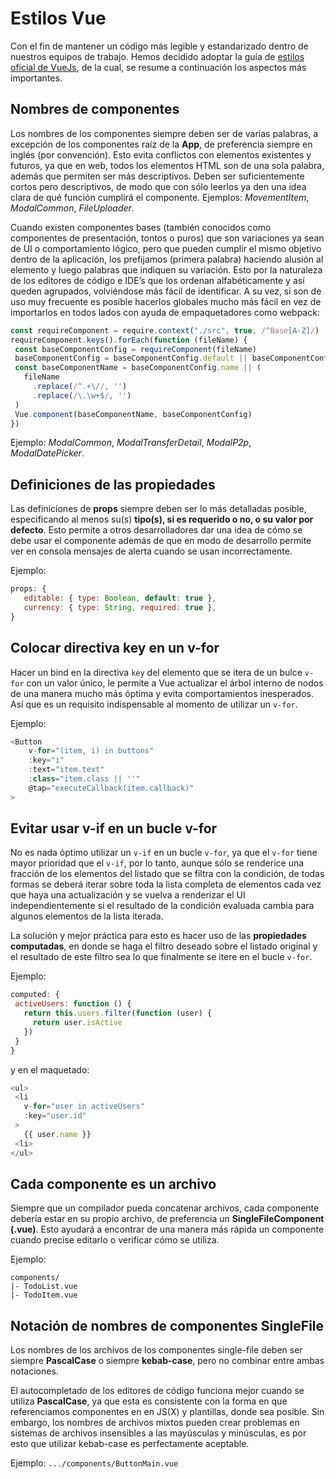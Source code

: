 # Estilos Vue

Con el fin de mantener un código más legible y estandarizado dentro de nuestros equipos de trabajo. Hemos decidido adoptar la guía de [estilos oficial de VueJs](https://vuejs.org/v2/style-guide/), de la cual, se resume a continuación los aspectos más importantes.

## Nombres de componentes

Los nombres de los componentes siempre deben ser de varias palabras, a excepción de los componentes raíz de la **App**, de preferencia siempre en inglés (por convención).
Esto evita conflictos con elementos existentes y futuros, ya que en web, todos los elementos HTML son de una sola palabra, además que permiten ser más descriptivos.
Deben ser suficientemente cortos pero descriptivos, de modo que con sólo leerlos ya den una idea clara de qué función cumplirá el componente.
Ejemplos: _MovementItem_, _ModalCommon_, _FileUploader_.

Cuando existen componentes bases (también conocidos como componentes de presentación, tontos o puros) que son variaciones ya sean de UI o comportamiento lógico, pero que pueden cumplir el mismo objetivo dentro de la aplicación, los prefijamos (primera palabra) haciendo alusión al elemento y luego palabras que indiquen su variación. Esto por la naturaleza de los editores de código e IDE’s que los ordenan alfabéticamente y así queden agrupados, volviéndose más fácil de identificar. A su vez, si son de uso muy frecuente es posible hacerlos globales mucho más fácil en vez de importarlos en todos lados con ayuda de empaquetadores como webpack:

```js
const requireComponent = require.context("./src", true, /^Base[A-Z]/)
requireComponent.keys().forEach(function (fileName) {
 const baseComponentConfig = requireComponent(fileName)
 baseComponentConfig = baseComponentConfig.default || baseComponentConfig
 const baseComponentName = baseComponentConfig.name || (
   fileName
     .replace(/^.+\//, '')
     .replace(/\.\w+$/, '')
 )
 Vue.component(baseComponentName, baseComponentConfig)
})
```

Ejemplo: _ModalCommon_, _ModalTransferDetail_, _ModalP2p_, _ModalDatePicker_.

## Definiciones de las propiedades

Las definiciones de **props** siempre deben ser lo más detalladas posible, especificando al menos su(s) **tipo(s), si es requerido o no, o su valor por defecto**.
Esto permite a otros desarrolladores dar una idea de cómo se debe usar el componente además de que en modo de desarrollo permite ver en consola mensajes de alerta cuando se usan incorrectamente.

Ejemplo:

```js
props: {
   editable: { type: Boolean, default: true },
   currency: { type: String, required: true },
}
```

## Colocar directiva key en un v-for

Hacer un bind en la directiva ```key``` del elemento que se itera de un bulce ```v-for``` con un valor único, le permite a Vue actualizar el árbol interno de nodos de una manera mucho más óptima y evita comportamientos inesperados. Así que es un requisito indispensable al momento de utilizar un ```v-for```.

Ejemplo:

```js
<Button
    v-for="(item, i) in buttons"
    :key="i"
    :text="item.text"
    :class="item.class || ''"
    @tap="executeCallback(item.callback)"
>
```

## Evitar usar v-if en un bucle v-for
No es nada óptimo utilizar un ```v-if``` en un bucle ```v-for```, ya que el ```v-for``` tiene mayor prioridad que el ```v-if```, por lo tanto, aunque sólo se renderice una fracción de los elementos del listado que se filtra con la condición, de todas formas se deberá iterar sobre toda la lista completa de elementos cada vez que haya una actualización y se vuelva a renderizar el UI independientemente si el resultado de la condición evaluada cambia para algunos elementos de la lista iterada.

La solución y mejor práctica para esto es hacer uso de las **propiedades computadas**, en donde se haga el filtro deseado sobre el listado original y el resultado de este filtro sea lo que finalmente se itere en el bucle ```v-for```.

Ejemplo:

```js
computed: {
 activeUsers: function () {
   return this.users.filter(function (user) {
     return user.isActive
   })
 }
}
```

y en el maquetado:

```js
<ul> 
 <li
   v-for="user in activeUsers"
   :key="user.id"
 >
   {{ user.name }}
 <li>
</ul>
```

## Cada componente es un archivo

Siempre que un compilador pueda concatenar archivos, cada componente debería estar en su propio archivo, de preferencia un **SingleFileComponent (.vue)**. Esto ayudará a encontrar de una manera más rápida un componente cuando precise editarlo o verificar cómo se utiliza.

Ejemplo:

```
components/
|- TodoList.vue
|- TodoItem.vue
```

## Notación de nombres de componentes SingleFile

Los nombres de los archivos de los componentes single-file deben ser siempre **PascalCase** o siempre **kebab-case**, pero no combinar entre ambas notaciones.

El autocompletado de los editores de código funciona mejor cuando se utiliza **PascalCase**, ya que esta es consistente con la forma en que referenciamos componentes en en JS(X) y plantillas, donde sea posible. Sin embargo, los nombres de archivos mixtos pueden crear problemas en sistemas de archivos insensibles a las mayúsculas y minúsculas, es por esto que utilizar kebab-case es perfectamente aceptable.

Ejemplo: ```.../components/ButtonMain.vue```

